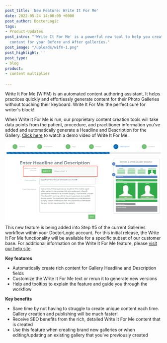 ```yaml
---
post_title: 'New Feature: Write It For Me'
date: 2022-05-24 14:00:00 +0000
post_author: DoctorLogic
tags:
- Product-Updates
post_intro: "'Write It For Me' is a powerful new tool to help you create compelling
  content for your Before and After galleries."
post_image: "/uploads/wifm-1.png"
post_highlight: ''
post_type:
- blog
product:
- content multiplier

---
```

Write It For Me (WIFM) is an automated content authoring assistant. It helps practices quickly and effortlessly generate content for their Photo Galleries without touching their keyboard. Write It For Me: the perfect cure for writer's block!

When Write It For Me is run, our proprietary content creation tools will take data points from the patient, procedure, and practitioner information you've added and automatically generate a Headline and Description for the Gallery. [Click here](https://doctorlogic.wistia.com/medias/4097tduhqi "WIFM Demo") to watch a demo video of Write It For Me.

![](/uploads/wifm-1.png)

This new feature is being added into Step #5 of the current Galleries workflow within your DoctorLogic account. For this initial release, the Write It For Me functionality will be available for a specific subset of our customer base. For additional information on the Write It For Me feature, please [visit our help site](https://help.doctorlogic.com/docs/apps/gallery/new-feature-write-it-for-me "Write It For Me").

**Key features**

* Automatically create rich content for Gallery Headline and Description fields
* Customize the Write It For Me text or rerun it to generate new versions
* Help and tooltips to explain the feature and guide you through the workflow

**Key benefits**

* Save time by not having to struggle to create unique content each time. Gallery creation and publishing will be much faster!
* Receive SEO benefits from the rich, detailed Write It For Me content that is created
* Use this feature when creating brand new galleries or when editing/updating an existing gallery that you've previously created